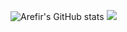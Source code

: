 ![Arefir's GitHub stats](https://github-readme-stats.vercel.app/api?username=arefir&include_all_commits=true&show_icons=true&theme=transparent&custom_title=Stats)
<img src="https://github-readme-stats.vercel.app/api/top-langs/?username=arefir"/>

<!--
**arefir/arefir** is a ✨ _special_ ✨ repository because its `README.md` (this file) appears on your GitHub profile.

Here are some ideas to get you started:

- 🔭 I’m currently working on ...
- 🌱 I’m currently learning ...
- 👯 I’m looking to collaborate on ...
- 🤔 I’m looking for help with ...
- 💬 Ask me about ...
- 📫 How to reach me: ...
- 😄 Pronouns: ...
- ⚡ Fun fact: ...
-->
